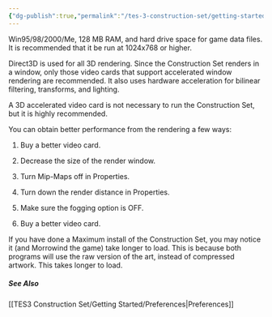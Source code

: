 ```yaml
---
{"dg-publish":true,"permalink":"/tes-3-construction-set/getting-started/system-requirements/"}
---
```



Win95/98/2000/Me, 128 MB RAM, and hard drive space for game data files. It is recommended that it be run at 1024x768 or higher. 

Direct3D is used for all 3D rendering. Since the Construction Set renders in a window, only those video cards that support accelerated window rendering are recommended. It also uses hardware acceleration for bilinear filtering, transforms, and lighting.

A 3D accelerated video card is not necessary to run the Construction Set, but it is highly recommended.


You can obtain better performance from the rendering a few ways:
1.	Buy a better video card.

2.	Decrease the size of the render window.

3.	Turn Mip-Maps off in Properties.

4.	Turn down the render distance in Properties.

5.	Make sure the fogging option is OFF.

6.	Buy a better video card.



If you have done a Maximum install of the Construction Set, you may notice it (and Morrowind the game) take longer to load. This is because both programs will use the raw version of the art, instead of compressed artwork. This takes longer to load.

##### See Also
[[TES3 Construction Set/Getting Started/Preferences\|Preferences]]